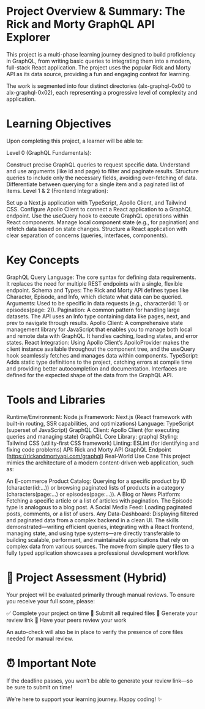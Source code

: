# Project Overview & Summary: The Rick and Morty GraphQL API Explorer
This project is a multi-phase learning journey designed to build proficiency in GraphQL, from writing basic queries to integrating them into a modern, full-stack React application. The project uses the popular Rick and Morty API as its data source, providing a fun and engaging context for learning.

The work is segmented into four distinct directories (alx-graphql-0x00 to alx-graphql-0x02), each representing a progressive level of complexity and application.

# Learning Objectives
Upon completing this project, a learner will be able to:

Level 0 (GraphQL Fundamentals):

Construct precise GraphQL queries to request specific data.
Understand and use arguments (like id and page) to filter and paginate results.
Structure queries to include only the necessary fields, avoiding over-fetching of data.
Differentiate between querying for a single item and a paginated list of items.
Level 1 & 2 (Frontend Integration):

Set up a Next.js application with TypeScript, Apollo Client, and Tailwind CSS.
Configure Apollo Client to connect a React application to a GraphQL endpoint.
Use the useQuery hook to execute GraphQL operations within React components.
Manage local component state (e.g., for pagination) and refetch data based on state changes.
Structure a React application with clear separation of concerns (queries, interfaces, components).
# Key Concepts
GraphQL Query Language: The core syntax for defining data requirements. It replaces the need for multiple REST endpoints with a single, flexible endpoint.
Schema and Types: The Rick and Morty API defines types like Character, Episode, and Info, which dictate what data can be queried.
Arguments: Used to be specific in data requests (e.g., character(id: 1) or episodes(page: 2)).
Pagination: A common pattern for handling large datasets. The API uses an Info type containing data like pages, next, and prev to navigate through results.
Apollo Client: A comprehensive state management library for JavaScript that enables you to manage both local and remote data with GraphQL. It handles caching, loading states, and error states.
React Integration: Using Apollo Client’s ApolloProvider makes the client instance available throughout the component tree, and the useQuery hook seamlessly fetches and manages data within components.
TypeScript: Adds static type definitions to the project, catching errors at compile time and providing better autocompletion and documentation. Interfaces are defined for the expected shape of the data from the GraphQL API.
# Tools and Libraries
Runtime/Environment: Node.js
Framework: Next.js (React framework with built-in routing, SSR capabilities, and optimizations)
Language: TypeScript (superset of JavaScript)
GraphQL Client: Apollo Client (for executing queries and managing state)
GraphQL Core Library: graphql
Styling: Tailwind CSS (utility-first CSS framework)
Linting: ESLint (for identifying and fixing code problems)
API: Rick and Morty API GraphQL Endpoint (https://rickandmortyapi.com/graphql)
Real-World Use Case
This project mimics the architecture of a modern content-driven web application, such as:

An E-commerce Product Catalog: Querying for a specific product by ID (character(id:...)) or browsing paginated lists of products in a category (characters(page:...) or episodes(page:...)).
A Blog or News Platform: Fetching a specific article or a list of articles with pagination. The Episode type is analogous to a blog post.
A Social Media Feed: Loading paginated posts, comments, or a list of users.
Any Data-Dashboard: Displaying filtered and paginated data from a complex backend in a clean UI.
The skills demonstrated—writing efficient queries, integrating with a React frontend, managing state, and using type systems—are directly transferable to building scalable, performant, and maintainable applications that rely on complex data from various sources. The move from simple query files to a fully typed application showcases a professional development workflow.

# 📝 Project Assessment (Hybrid)
Your project will be evaluated primarily through manual reviews. To ensure you receive your full score, please:

✅ Complete your project on time
📄 Submit all required files
🔗 Generate your review link
👥 Have your peers review your work

An auto-check will also be in place to verify the presence of core files needed for manual review.

# ⏰ Important Note
If the deadline passes, you won’t be able to generate your review link—so be sure to submit on time!

We’re here to support your learning journey. Happy coding! ✨

